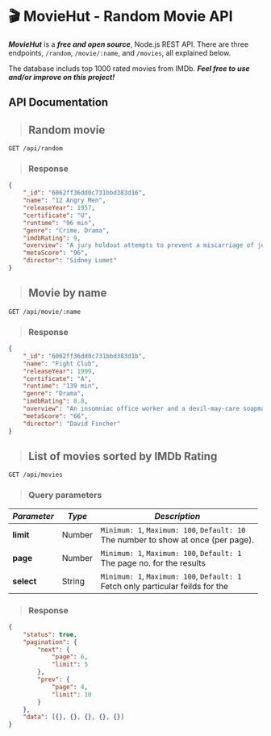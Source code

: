 # 🎬 **MovieHut - Random Movie API**

**_MovieHut_** is a **_free and open source_**, Node.js REST API. There are three endpoints, `/random`, `/movie/:name`, and `/movies`, all explained below.

The database includs top 1000 rated movies from IMDb. **_Feel free to use and/or improve on this project!_**

## **API Documentation**

> ## **Random movie**

```
GET /api/random
```

> ### Response

```json
{
    "_id": "6062ff36dd0c731bbd383d16",
    "name": "12 Angry Men",
    "releaseYear": 1957,
    "certificate": "U",
    "runtime": "96 min",
    "genre": "Crime, Drama",
    "imdbRating": 9,
    "overview": "A jury holdout attempts to prevent a miscarriage of justice by forcing his colleagues to reconsider the evidence.",
    "metaScore": "96",
    "director": "Sidney Lumet"
}
```

> ## **Movie by name**

```
GET /api/movie/:name
```

> ### Response

```json
{
    "_id": "6062ff36dd0c731bbd383d1b",
    "name": "Fight Club",
    "releaseYear": 1999,
    "certificate": "A",
    "runtime": "139 min",
    "genre": "Drama",
    "imdbRating": 8.8,
    "overview": "An insomniac office worker and a devil-may-care soapmaker form an underground fight club that evolves into something much, much more.",
    "metaScore": "66",
    "director": "David Fincher"
}
```

> ## **List of movies sorted by IMDb Rating**

```
GET /api/movies
```

> ### Query parameters

| **_Parameter_** | **_Type_** | **_Description_**                                                                       |
| --------------- | ---------- | --------------------------------------------------------------------------------------- |
| **limit**       | Number     | `Minimum: 1`, `Maximum: 100`, `Default: 10` <br> The number to show at once (per page). |
| **page**        | Number     | `Minimum: 1`, `Maximum: 100`, `Default: 1` <br> The page no. for the results            |
| **select**      | String     | `Minimum: 1`, `Maximum: 100`, `Default: 1` <br> Fetch only particular feilds for the    |

> ### Response

```json
{
    "status": true,
    "pagination": {
        "next": {
            "page": 6,
            "limit": 5
        },
        "prev": {
            "page": 4,
            "limit": 10
        }
    },
    "data": [{}, {}, {}, {}, {}]
}
```
